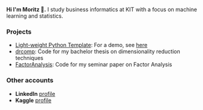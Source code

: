 **Hi I'm Moritz 👋.** I study business informatics at KIT with a focus on machine learning and statistics.


### Projects
- [Light-weight Python Template](https://github.com/MoritzM00/python-template): For a demo, see [here](https://github.com/MoritzM00/python-template-demo)
- [drcomp](https://github.com/MoritzM00/drcomp): Code for my bachelor thesis on dimensionality reduction techniques
- [FactorAnalysis](https://github.com/MoritzM00/FactorAnalysis): Code for my seminar paper on Factor Analysis

### Other accounts
- **LinkedIn** [profile](https://www.linkedin.com/in/moritz-mistol/)
- **Kaggle** [profile](https://www.kaggle.com/moritzm00)

<!--
**MoritzM00/MoritzM00** is a ✨ _special_ ✨ repository because its `README.md` (this file) appears on your GitHub profile.

Here are some ideas to get you started:

- 🔭 I’m currently working on ...
- 🌱 I’m currently learning ...
- 👯 I’m looking to collaborate on ...
- 🤔 I’m looking for help with ...
- 💬 Ask me about ...
- 📫 How to reach me: ...
- 😄 Pronouns: ...
- ⚡ Fun fact: ...
-->
